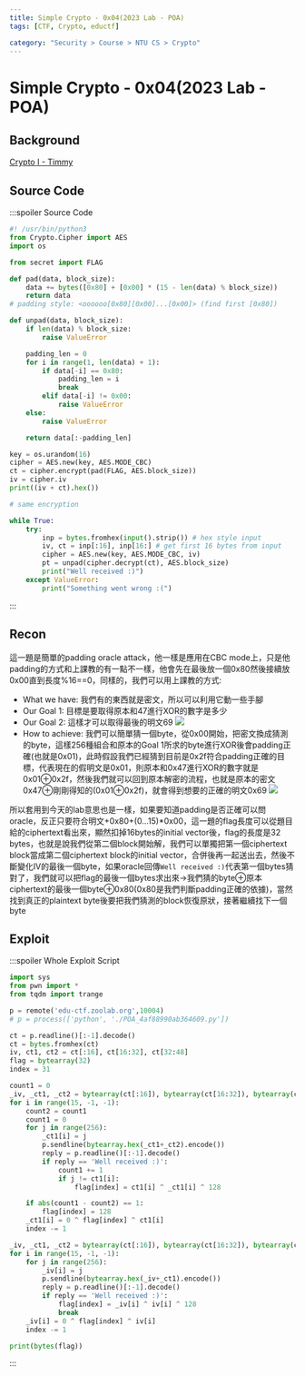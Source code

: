 ```yaml
---
title: Simple Crypto - 0x04(2023 Lab - POA)
tags: [CTF, Crypto, eductf]

category: "Security > Course > NTU CS > Crypto"
---
```


# Simple Crypto - 0x04(2023 Lab - POA)
## Background
[ Crypto I - Timmy](https://youtu.be/dYyNeMeDM20?si=BEvBPBzCsg8oWv_Q&t=8317)

## Source Code
:::spoiler Source Code
```python
#! /usr/bin/python3
from Crypto.Cipher import AES
import os

from secret import FLAG

def pad(data, block_size):
    data += bytes([0x80] + [0x00] * (15 - len(data) % block_size))
    return data
# padding style: <oooooo[0x80][0x00]...[0x00]> (find first [0x80])

def unpad(data, block_size):
    if len(data) % block_size:
        raise ValueError

    padding_len = 0
    for i in range(1, len(data) + 1):
        if data[-i] == 0x80:
            padding_len = i
            break
        elif data[-i] != 0x00:
            raise ValueError
    else:
        raise ValueError

    return data[:-padding_len]

key = os.urandom(16)
cipher = AES.new(key, AES.MODE_CBC)
ct = cipher.encrypt(pad(FLAG, AES.block_size))
iv = cipher.iv
print((iv + ct).hex())

# same encryption

while True:
    try:
        inp = bytes.fromhex(input().strip()) # hex style input
        iv, ct = inp[:16], inp[16:] # get first 16 bytes from input 
        cipher = AES.new(key, AES.MODE_CBC, iv) 
        pt = unpad(cipher.decrypt(ct), AES.block_size)
        print("Well received :)")
    except ValueError:
        print("Something went wrong :(")

```
:::

## Recon
這一題是簡單的padding oracle attack，他一樣是應用在CBC mode上，只是他padding的方式和上課教的有一點不一樣，他會先在最後放一個0x80然後接續放0x00直到長度%16==0，同樣的，我們可以用上課教的方式:
* What we have: 我們有的東西就是密文，所以可以利用它動一些手腳
* Our Goal 1: 目標是要取得原本和47進行XOR的數字是多少
* Our Goal 2: 這樣才可以取得最後的明文69
![](https://hackmd.io/_uploads/r1p3yoGlp.png)
* How to achieve: 我們可以簡單猜一個byte，從0x00開始，把密文換成猜測的byte，這樣256種組合和原本的Goal 1所求的byte進行XOR後會padding正確(也就是0x01)，此時假設我們已經猜到目前是0x2f符合padding正確的目標，代表現在的假明文是0x01，則原本和0x47進行XOR的數字就是0x01⊕0x2f，然後我們就可以回到原本解密的流程，也就是原本的密文0x47⊕剛剛得知的(0x01⊕0x2f)，就會得到想要的正確的明文0x69
![](https://hackmd.io/_uploads/H1yKboMlp.png)

所以套用到今天的lab意思也是一樣，如果要知道padding是否正確可以問oracle，反正只要符合明文+0x80+(0...15)\*0x00，這一題的flag長度可以從題目給的ciphertext看出來，顯然扣掉16bytes的initial vector後，flag的長度是32 bytes，也就是說我們從第二個block開始解，我們可以單獨把第一個ciphertext block當成第二個ciphertext block的initial vector，合併後再一起送出去，然後不斷變化IV的最後一個byte，如果oracle回傳`Well received :)`代表第一個bytes猜對了，我們就可以把flag的最後一個bytes求出來$\to$我們猜的byte⊕原本ciphertext的最後一個byte⊕0x80(0x80是我們判斷padding正確的依據)，當然找到真正的plaintext byte後要把我們猜測的block恢復原狀，接著繼續找下一個byte
## Exploit
:::spoiler Whole Exploit Script
```python
import sys
from pwn import *
from tqdm import trange

p = remote('edu-ctf.zoolab.org',10004)
# p = process(['python', './POA_4af88990ab364609.py'])

ct = p.readline()[:-1].decode()
ct = bytes.fromhex(ct)
iv, ct1, ct2 = ct[:16], ct[16:32], ct[32:48]
flag = bytearray(32) 
index = 31

count1 = 0
_iv, _ct1, _ct2 = bytearray(ct[:16]), bytearray(ct[16:32]), bytearray(ct[32:48])
for i in range(15, -1, -1):
    count2 = count1
    count1 = 0
    for j in range(256):
        _ct1[i] = j
        p.sendline(bytearray.hex(_ct1+_ct2).encode())
        reply = p.readline()[:-1].decode()
        if reply == 'Well received :)':
            count1 += 1
            if j != ct1[i]:
                flag[index] = ct1[i] ^ _ct1[i] ^ 128

    if abs(count1 - count2) == 1:
        flag[index] = 128
    _ct1[i] = 0 ^ flag[index] ^ ct1[i]
    index -= 1

_iv, _ct1, _ct2 = bytearray(ct[:16]), bytearray(ct[16:32]), bytearray(ct[32:48])
for i in range(15, -1, -1):
    for j in range(256):
        _iv[i] = j
        p.sendline(bytearray.hex(_iv+_ct1).encode())
        reply = p.readline()[:-1].decode()
        if reply == 'Well received :)':
            flag[index] = _iv[i] ^ iv[i] ^ 128
            break
    _iv[i] = 0 ^ flag[index] ^ iv[i]
    index -= 1

print(bytes(flag))
```
:::